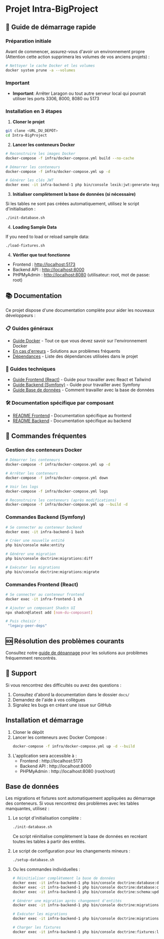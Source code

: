 # Projet Intra-BigProject

## 🚀 Guide de démarrage rapide

### Préparation initiale

Avant de commencer, assurez-vous d'avoir un environnement propre (Attention cette action supprimera les volumes de vos anciens projets) :

```bash
# Nettoyer le cache Docker et les volumes
docker system prune -a --volumes

```

### Important

- **Important**: Arrêter Laragon ou tout autre serveur local qui pourrait utiliser les ports 3306, 8000, 8080 ou 5173

### Installation en 3 étapes

1. **Cloner le projet**

```bash
git clone <URL_DU_DÉPÔT>
cd Intra-BigProject
```

2. **Lancer les conteneurs Docker**

```bash
# Reconstruire les images Docker
docker-compose -f infra/docker-compose.yml build --no-cache

# Démarrer les conteneurs
docker-compose -f infra/docker-compose.yml up -d

# Générer les clés JWT
docker exec -it infra-backend-1 php bin/console lexik:jwt:generate-keypair
```

3. **Initialiser complètement la base de données (si nécessaire)**

Si les tables ne sont pas créées automatiquement, utilisez le script d'initialisation :
```bash
./init-database.sh
```

4. **Loading Sample Data**

If you need to load or reload sample data:
```bash
./load-fixtures.sh
```

4. **Vérifier que tout fonctionne**

- Frontend : [http://localhost:5173](http://localhost:5173)
- Backend API : [http://localhost:8000](http://localhost:8000)
- PHPMyAdmin : [http://localhost:8080](http://localhost:8080) (utilisateur: root, mot de passe: root)

## 📚 Documentation

Ce projet dispose d'une documentation complète pour aider les nouveaux développeurs :

### 📋 Guides généraux

- [Guide Docker](docs/docker-guide.md) - Tout ce que vous devez savoir sur l'environnement Docker
- [En cas d'erreurs](docs/en-cas-d'erreurs.md) - Solutions aux problèmes fréquents
- [Dépendances](docs/dépendances.md) - Liste des dépendances utilisées dans le projet

### 🔧 Guides techniques

- [Guide Frontend (React)](docs/frontend-guide.md) - Guide pour travailler avec React et Tailwind
- [Guide Backend (Symfony)](docs/backend-guide.md) - Guide pour travailler avec Symfony
- [Guide Base de données](docs/database-guide.md) - Comment travailler avec la base de données

### 🛠️ Documentation spécifique par composant

- [README Frontend](frontend/README.md) - Documentation spécifique au frontend
- [README Backend](backend/README.md) - Documentation spécifique au backend

## 📝 Commandes fréquentes

### Gestion des conteneurs Docker

```bash
# Démarrer les conteneurs
docker-compose -f infra/docker-compose.yml up -d

# Arrêter les conteneurs
docker-compose -f infra/docker-compose.yml down

# Voir les logs
docker-compose -f infra/docker-compose.yml logs

# Reconstruire les conteneurs (après modifications)
docker-compose -f infra/docker-compose.yml up --build -d
```

### Commandes Backend (Symfony)

```bash
# Se connecter au conteneur backend
docker exec -it infra-backend-1 bash

# Créer une nouvelle entité
php bin/console make:entity

# Générer une migration
php bin/console doctrine:migrations:diff

# Exécuter les migrations
php bin/console doctrine:migrations:migrate
```

### Commandes Frontend (React)

```bash
# Se connecter au conteneur frontend
docker exec -it infra-frontend-1 sh

# Ajouter un composant Shadcn UI
npx shadcn@latest add [nom-du-composant] 

# Puis choisir :
 "legacy-peer-deps"
```

## 🆘 Résolution des problèmes courants

Consultez notre [guide de dépannage](docs/en-cas-d'erreurs.md) pour les solutions aux problèmes fréquemment rencontrés.

## 👥 Support

Si vous rencontrez des difficultés ou avez des questions :

1. Consultez d'abord la documentation dans le dossier `docs/`
2. Demandez de l'aide à vos collègues
3. Signalez les bugs en créant une issue sur GitHub

## Installation et démarrage

1. Cloner le dépôt
2. Lancer les conteneurs avec Docker Compose :
   ```bash
   docker-compose -f infra/docker-compose.yml up -d --build
   ```
3. L'application sera accessible à :
   - Frontend : http://localhost:5173
   - Backend API : http://localhost:8000
   - PHPMyAdmin : http://localhost:8080 (root/root)

## Base de données

Les migrations et fixtures sont automatiquement appliquées au démarrage des conteneurs. Si vous rencontrez des problèmes avec les tables manquantes, utilisez :

1. Le script d'initialisation complète :
   ```bash
   ./init-database.sh
   ```
   Ce script réinitialise complètement la base de données en recréant toutes les tables à partir des entités.

2. Le script de configuration pour les changements mineurs :
   ```bash
   ./setup-database.sh
   ```

3. Ou les commandes individuelles :
   ```bash
   # Réinitialiser complètement la base de données
   docker exec -it infra-backend-1 php bin/console doctrine:database:drop --force --no-interaction
   docker exec -it infra-backend-1 php bin/console doctrine:database:create --no-interaction
   docker exec -it infra-backend-1 php bin/console doctrine:schema:update --force --no-interaction
   
   # Générer une migration après changement d'entités
   docker exec -it infra-backend-1 php bin/console doctrine:migrations:diff
   
   # Exécuter les migrations
   docker exec -it infra-backend-1 php bin/console doctrine:migrations:migrate --no-interaction
   
   # Charger les fixtures
   docker exec -it infra-backend-1 php bin/console doctrine:fixtures:load --no-interaction
   ```
